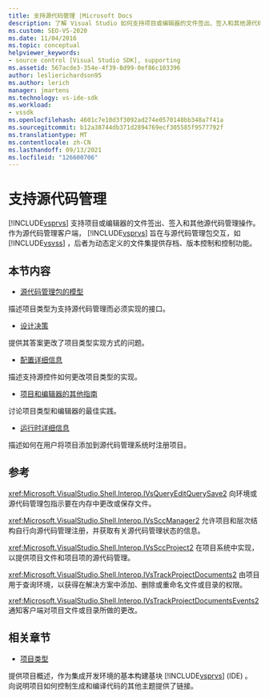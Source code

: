 ```yaml
---
title: 支持源代码管理 |Microsoft Docs
description: 了解 Visual Studio 如何支持项目或编辑器的文件签出、签入和其他源代码管理操作。
ms.custom: SEO-VS-2020
ms.date: 11/04/2016
ms.topic: conceptual
helpviewer_keywords:
- source control [Visual Studio SDK], supporting
ms.assetid: 567acde3-354e-4f39-8d99-0ef86c103396
author: leslierichardson95
ms.author: lerich
manager: jmartens
ms.technology: vs-ide-sdk
ms.workload:
- vssdk
ms.openlocfilehash: 4601c7e10d3f3092ad274e0570148bb348a7f41a
ms.sourcegitcommit: b12a38744db371d2894769ecf305585f9577792f
ms.translationtype: MT
ms.contentlocale: zh-CN
ms.lasthandoff: 09/13/2021
ms.locfileid: "126600706"
---
```

# <a name="supporting-source-control"></a>支持源代码管理
[!INCLUDE[vsprvs](../../code-quality/includes/vsprvs_md.md)] 支持项目或编辑器的文件签出、签入和其他源代码管理操作。 作为源代码管理客户端， [!INCLUDE[vsprvs](../../code-quality/includes/vsprvs_md.md)] 旨在与源代码管理包交互，如 [!INCLUDE[vsvss](../../extensibility/includes/vsvss_md.md)] ，后者为动态定义的文件集提供存档、版本控制和控制功能。

## <a name="in-this-section"></a>本节内容
- [源代码管理包的模型](../../extensibility/internals/model-for-source-control-packages.md)

 描述项目类型为支持源代码管理而必须实现的接口。

- [设计决策](../../extensibility/internals/source-control-design-decisions.md)

 提供其答案更改了项目类型实现方式的问题。

- [配置详细信息](../../extensibility/internals/source-control-configuration-details.md)

 描述支持源控件如何更改项目类型的实现。

- [项目和编辑器的其他指南](../../extensibility/internals/additional-source-control-guidelines-for-projects-and-editors.md)

 讨论项目类型和编辑器的最佳实践。

- [运行时详细信息](../../extensibility/internals/source-control-runtime-details.md)

 描述如何在用户将项目添加到源代码管理系统时注册项目。

## <a name="reference"></a>参考
 <xref:Microsoft.VisualStudio.Shell.Interop.IVsQueryEditQuerySave2> 向环境或源代码管理包指示要在内存中更改或保存文件。

 <xref:Microsoft.VisualStudio.Shell.Interop.IVsSccManager2> 允许项目和层次结构自行向源代码管理注册，并获取有关源代码管理状态的信息。

 <xref:Microsoft.VisualStudio.Shell.Interop.IVsSccProject2> 在项目系统中实现，以提供项目文件和项目项的源代码管理。

 <xref:Microsoft.VisualStudio.Shell.Interop.IVsTrackProjectDocuments2> 由项目用于查询环境，以获得在解决方案中添加、删除或重命名文件或目录的权限。

 <xref:Microsoft.VisualStudio.Shell.Interop.IVsTrackProjectDocumentsEvents2> 通知客户端对项目文件或目录所做的更改。

## <a name="related-sections"></a>相关章节
- [项目类型](../../extensibility/internals/project-types.md)

 提供项目概述，作为集成开发环境的基本构建基块 [!INCLUDE[vsprvs](../../code-quality/includes/vsprvs_md.md)] (IDE) 。 向说明项目如何控制生成和编译代码的其他主题提供了链接。
